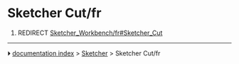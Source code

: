 # Sketcher Cut/fr
1.  REDIRECT [Sketcher_Workbench/fr#Sketcher_Cut](Sketcher_Workbench/fr#Sketcher_Cut.md)



---
⏵ [documentation index](../README.md) > [Sketcher](Sketcher_Workbench.md) > Sketcher Cut/fr
